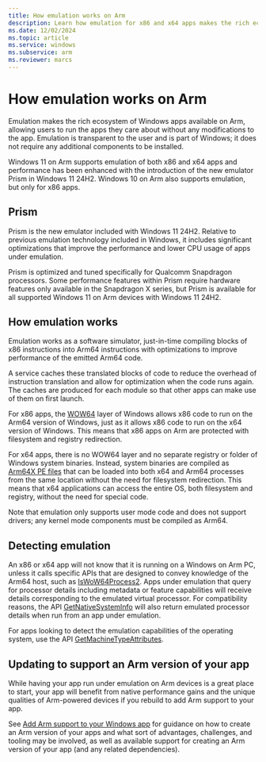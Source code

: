 ```yaml
---
title: How emulation works on Arm
description: Learn how emulation for x86 and x64 apps makes the rich ecosystem of existing Win32 apps available on Arm devices.
ms.date: 12/02/2024
ms.topic: article
ms.service: windows
ms.subservice: arm
ms.reviewer: marcs
---
```


# How emulation works on Arm

Emulation makes the rich ecosystem of Windows apps available on Arm, allowing users to run the apps they care about without any modifications to the app.  Emulation is transparent to the user and is part of Windows; it does not require any additional components to be installed.

Windows 11 on Arm supports emulation of both x86 and x64 apps and performance has been enhanced with the introduction of the new emulator Prism in Windows 11 24H2.  Windows 10 on Arm also supports emulation, but only for x86 apps. 

## Prism

Prism is the new emulator included with Windows 11 24H2.  Relative to previous emulation technology included in Windows, it includes significant optimizations that improve the performance and lower CPU usage of apps under emulation.

Prism is optimized and tuned specifically for Qualcomm Snapdragon processors.  Some performance features within Prism require hardware features only available in the Snapdragon X series, but Prism is available for all supported Windows 11 on Arm devices with Windows 11 24H2.

## How emulation works

Emulation works as a software simulator, just-in-time compiling blocks of x86 instructions into Arm64 instructions with optimizations to improve performance of the emitted Arm64 code.   

A service caches these translated blocks of code to reduce the overhead of instruction translation and allow for optimization when the code runs again. The caches are produced for each module so that other apps can make use of them on first launch.

For x86 apps, the [WOW64](/windows/desktop/WinProg64/running-32-bit-applications) layer of Windows allows x86 code to run on the Arm64 version of Windows, just as it allows x86 code to run on the x64 version of Windows.  This means that x86 apps on Arm are protected with filesystem and registry redirection.

For x64 apps, there is no WOW64 layer and no separate registry or folder of Windows system binaries.  Instead, system binaries are compiled as [Arm64X PE files](./arm64x-pe.md) that can be loaded into both x64 and Arm64 processes from the same location without the need for filesystem redirection.  This means that x64 applications can access the entire OS, both filesystem and registry, without the need for special code. 

Note that emulation only supports user mode code and does not support drivers; any kernel mode components must be compiled as Arm64.

## Detecting emulation

An x86 or x64 app will not know that it is running on a Windows on Arm PC, unless it calls specific APIs that are designed to convey knowledge of the Arm64 host, such as [IsWoW64Process2](/windows/desktop/api/wow64apiset/nf-wow64apiset-iswow64process2).  Apps under emulation that query for processor details including metadata or feature capabilities will receive details corresponding to the emulated virtual processor.  For compatibility reasons, the API [GetNativeSystemInfo](/windows/desktop/api/sysinfoapi/nf-sysinfoapi-getnativesysteminfo) will also return emulated processor details when run from an app under emulation. 

For apps looking to detect the emulation capabilities of the operating system, use the API [GetMachineTypeAttributes](/windows/win32/api/processthreadsapi/nf-processthreadsapi-getmachinetypeattributes).

## Updating to support an Arm version of your app

While having your app run under emulation on Arm devices is a great place to start, your app will benefit from native performance gains and the unique qualities of Arm-powered devices if you rebuild to add Arm support to your app.

See [Add Arm support to your Windows app](add-arm-support.md) for guidance on how to create an Arm version of your apps and what sort of advantages, challenges, and tooling may be involved, as well as available support for creating an Arm version of your app (and any related dependencies).
